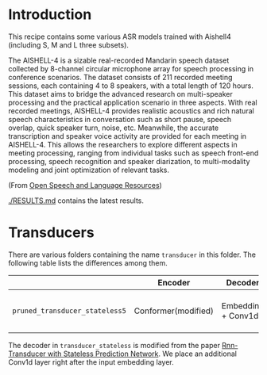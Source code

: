 
# Introduction

This recipe contains some various ASR models trained with Aishell4 (including S, M and L three subsets).

The AISHELL-4 is a sizable real-recorded Mandarin speech dataset collected by 8-channel circular microphone array for speech processing in conference scenarios. The dataset consists of 211 recorded meeting sessions, each containing 4 to 8 speakers, with a total length of 120 hours. This dataset aims to bridge the advanced research on multi-speaker processing and the practical application scenario in three aspects. With real recorded meetings, AISHELL-4 provides realistic acoustics and rich natural speech characteristics in conversation such as short pause, speech overlap, quick speaker turn, noise, etc. Meanwhile, the accurate transcription and speaker voice activity are provided for each meeting in AISHELL-4. This allows the researchers to explore different aspects in meeting processing, ranging from individual tasks such as speech front-end processing, speech recognition and speaker diarization, to multi-modality modeling and joint optimization of relevant tasks.

(From [Open Speech and Language Resources](https://www.openslr.org/111/))

[./RESULTS.md](./RESULTS.md) contains the latest results.

# Transducers

There are various folders containing the name `transducer` in this folder.
The following table lists the differences among them.

|                                       | Encoder             | Decoder            | Comment                     |
|---------------------------------------|---------------------|--------------------|-----------------------------|
| `pruned_transducer_stateless5`        | Conformer(modified) | Embedding + Conv1d | Using k2 pruned RNN-T loss  |                      |

The decoder in `transducer_stateless` is modified from the paper
[Rnn-Transducer with Stateless Prediction Network](https://ieeexplore.ieee.org/document/9054419/).
We place an additional Conv1d layer right after the input embedding layer.
